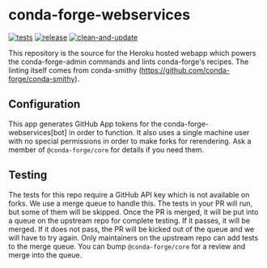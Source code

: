 # conda-forge-webservices
[![tests](https://github.com/conda-forge/conda-forge-webservices/actions/workflows/tests.yml/badge.svg?event=merge_group)](https://github.com/conda-forge/conda-forge-webservices/actions/workflows/tests.yml) [![release](https://github.com/conda-forge/conda-forge-webservices/actions/workflows/release.yml/badge.svg)](https://github.com/conda-forge/conda-forge-webservices/actions/workflows/release.yml) [![clean-and-update](https://github.com/conda-forge/conda-forge-webservices/workflows/clean-and-update/badge.svg)](https://github.com/conda-forge/conda-forge-webservices/actions?query=workflow%3Aclean-and-update)

This repository is the source for the Heroku hosted webapp which powers the conda-forge-admin
commands and lints conda-forge's recipes. The linting itself comes from conda-smithy
(https://github.com/conda-forge/conda-smithy).

## Configuration
This app generates GitHub App tokens for the conda-forge-webservices[bot] in order to function. It also
uses a single machine user with no special permissions in order to make forks for rerendering. Ask a member of
`@conda-forge/core` for details if you need them.

## Testing

The tests for this repo require a GitHub API key which is not available on forks. We use a merge queue to handle this.
The tests in your PR will run, but some of them will be skipped. Once the PR is merged, it will be put into a queue on the
upstream repo for complete testing. If it passes, it will be merged. If it does not pass, the PR will be kicked out of the
queue and we will have to try again. Only maintainers on the upstream repo can add tests to the merge queue. You can
bump `@conda-forge/core` for a review and merge into the queue.

